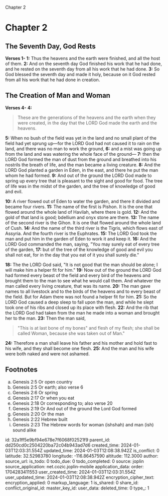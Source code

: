 Chapter 2

# Chapter 2

## The Seventh Day, God Rests

**Verses 1-**
**1:** Thus the heavens and the earth were finished, and all the host of them.
**2:** And on the seventh day God finished his work that he had done, and he rested on the seventh day from all his work that he had done.
**3:** So God blessed the seventh day and made it holy, because on it God rested from all his work that he had done in creation.

## The Creation of Man and Woman

**Verses 4-**
**4:**
> These are the generations
> of the heavens and the earth when they were created,
> in the day that the LORD God made the earth and the heavens.

**5:** When no bush of the field was yet in the land and no small plant of the field had yet sprung up—for the LORD God had not caused it to rain on the land, and there was no man to work the ground,
**6:** and a mist was going up from the land and was watering the whole face of the ground—
**7:** then the LORD God formed the man of dust from the ground and breathed into his nostrils the breath of life, and the man became a living creature.
**8:** And the LORD God planted a garden in Eden, in the east, and there he put the man whom he had formed.
**9:** And out of the ground the LORD God made to spring up every tree that is pleasant to the sight and good for food. The tree of life was in the midst of the garden, and the tree of knowledge of good and evil.

**10:** A river flowed out of Eden to water the garden, and there it divided and became four rivers.
**11:** The name of the first is Pishon. It is the one that flowed around the whole land of Havilah, where there is gold.
**12:** And the gold of that land is good; bdellium and onyx stone are there.
**13:** The name of the second river is the Gihon. It is one that flowed around the whole land of Cush.
**14:** And the name of the third river is the Tigris, which flows east of Assyria. And the fourth river is the Euphrates.
**15:** The LORD God took the man and put him in the garden of Eden to work it and keep it.
**16:** And the LORD God commanded the man, saying, "You may surely eat of every tree of the garden,
**17:** but of the tree of the knowledge of good and evil you shall not eat, for in the day that you eat of it you shall surely die."

**18:** The the LORD God said, "It is not good that the man should be alone; I will make him a helper fit for him."
**19:** Now out of the ground the LORD God had formed every beast of the field and every bird of the heavens and brought them to the man to see what he would call them. And whatever the man called every living creature, that was its name.
**20:** The man gave names to all livestock and to the birds of the heavens and to every beast of the field. But for Adam there was not found a helper fit for him.
**21:** So the LORD God caused a deep sleep to fall upon the man, and while he slept took one of his ribs and closed up its place with flesh.
**22:** And the rib that the LORD God had taken from the man he made into a woman and brought her to the man. 
**23:** Then the man said,
> "This is at last bone of my bones"
> and flesh of my flesh;
> she shall be called Woman,
> because she was taken out of Man."

**24:** Therefore a man shall leave his father and his mother and hold fast to his wife, and they shall become one flesh.
**25:** And the man and his wife were both naked and were not ashamed.

## Footnotes

<ol type='a'>
        <li>Genesis 2:5 Or open country</li>
        <li>Genesis 2:5 Or earth; also verse 6</li>
        <li>Genesis 2:6 Or spring</li>
        <li>Genesis 2:17 Or when you eat</li>
        <li>Genesis 2:18 Or corresponding to; also verse 20</li>
        <li>Genesis 2:19 Or And out of the ground the Lord God formed</li>
        <li>Genesis 2:20 Or the man</li>
        <li>Genesis 2:22 Hebrew built</li>
        <li>Genesis 2:23 The Hebrew words for woman (ishshah) and man (ish) sound alike</li>
</ol>

id: 32a1ff5e9bf94e678e7f6068f02521f9
parent_id: dd250cd0c2504220ba72c04b943ad7d6
created_time: 2024-01-03T12:03:31.554Z
updated_time: 2024-01-03T12:08:38.942Z
is_conflict: 0
latitude: 32.52983780
longitude: -116.86457590
altitude: 112.3000
author: 
source_url: 
is_todo: 0
todo_due: 0
todo_completed: 0
source: joplin
source_application: net.cozic.joplin-mobile
application_data: 
order: 1704283411553
user_created_time: 2024-01-03T12:03:31.554Z
user_updated_time: 2024-01-03T12:08:38.942Z
encryption_cipher_text: 
encryption_applied: 0
markup_language: 1
is_shared: 0
share_id: 
conflict_original_id: 
master_key_id: 
user_data: 
deleted_time: 0
type_: 1
